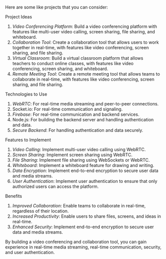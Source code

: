 Here are some like projects that you can consider:

Project Ideas
1. *Video Conferencing Platform*: Build a video conferencing platform with features like multi-user video calling, screen sharing, file sharing, and whiteboard.
2. *Collaboration Tool*: Create a collaboration tool that allows users to work together in real-time, with features like video conferencing, screen sharing, and file sharing.
3. *Virtual Classroom*: Build a virtual classroom platform that allows teachers to conduct online classes, with features like video conferencing, screen sharing, and whiteboard.
4. *Remote Meeting Tool*: Create a remote meeting tool that allows teams to collaborate in real-time, with features like video conferencing, screen sharing, and file sharing.

Technologies to Use
1. *WebRTC*: For real-time media streaming and peer-to-peer connections.
2. Socket.io: For real-time communication and signaling.
3. *Firebase*: For real-time communication and backend services.
4. Node.js: For building the backend server and handling authentication and data.
5. *Secure Backend*: For handling authentication and data securely.

Features to Implement
1. *Video Calling*: Implement multi-user video calling using WebRTC.
2. *Screen Sharing*: Implement screen sharing using WebRTC.
3. *File Sharing*: Implement file sharing using WebSockets or WebRTC.
4. *Whiteboard*: Implement a whiteboard feature for drawing and writing.
5. *Data Encryption*: Implement end-to-end encryption to secure user data and media streams.
6. *User Authentication*: Implement user authentication to ensure that only authorized users can access the platform.

Benefits
1. *Improved Collaboration*: Enable teams to collaborate in real-time, regardless of their location.
2. *Increased Productivity*: Enable users to share files, screens, and ideas in real-time.
3. *Enhanced Security*: Implement end-to-end encryption to secure user data and media streams.

By building a video conferencing and collaboration tool, you can gain experience in real-time media streaming, real-time communication, security, and user authentication.
